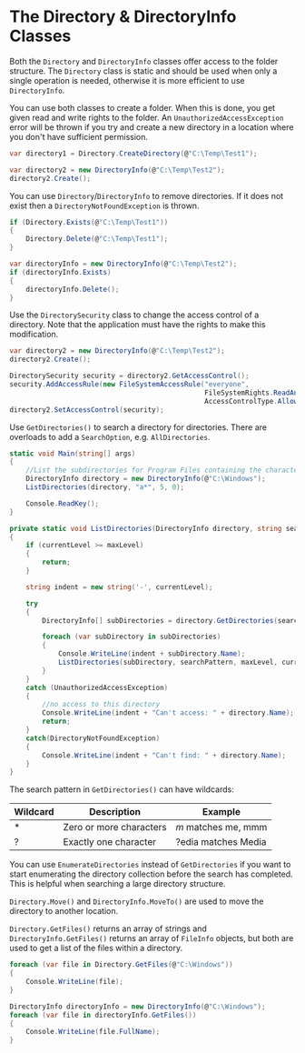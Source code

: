 # The Directory & DirectoryInfo Classes

Both the `Directory` and `DirectoryInfo` classes offer access to the folder structure. The `Directory` class is static and should be used when only a single operation is needed, otherwise it is more efficient to use `DirectoryInfo`.

You can use both classes to create a folder. When this is done, you get given read and write rights to the folder. An `UnauthorizedAccessException` error will be thrown if you try and create a new directory in a location where you don't have sufficient permission.

```csharp
var directory1 = Directory.CreateDirectory(@"C:\Temp\Test1");

var directory2 = new DirectoryInfo(@"C:\Temp\Test2");
directory2.Create();
```

You can use `Directory`/`DirectoryInfo` to remove directories. If it does not exist then a `DirectoryNotFoundException` is thrown.

```csharp
if (Directory.Exists(@"C:\Temp\Test1"))
{
    Directory.Delete(@"C:\Temp\Test1");
}

var directoryInfo = new DirectoryInfo(@"C:\Temp\Test2");
if (directoryInfo.Exists)
{
    directoryInfo.Delete();
}
```

Use the `DirectorySecurity` class to change the access control of a directory. Note that the application must have the rights to make this modification.

```csharp
var directory2 = new DirectoryInfo(@"C:\Temp\Test2");
directory2.Create();

DirectorySecurity security = directory2.GetAccessControl();
security.AddAccessRule(new FileSystemAccessRule("everyone",
                                                FileSystemRights.ReadAndExecute,
                                                AccessControlType.Allow));
directory2.SetAccessControl(security);
```

Use `GetDirectories()` to search a directory for directories. There are overloads to add a `SearchOption`, e.g. `AllDirectories`.

```csharp
static void Main(string[] args)
{
    //List the subdirectories for Program Files containing the character 'a' with a maximum depth of 5
    DirectoryInfo directory = new DirectoryInfo(@"C:\Windows");
    ListDirectories(directory, "a*", 5, 0);

    Console.ReadKey();
}

private static void ListDirectories(DirectoryInfo directory, string searchPattern, int maxLevel, int currentLevel)
{
    if (currentLevel >= maxLevel)
    {
        return;
    }

    string indent = new string('-', currentLevel);

    try
    {
        DirectoryInfo[] subDirectories = directory.GetDirectories(searchPattern);

        foreach (var subDirectory in subDirectories)
        {
            Console.WriteLine(indent + subDirectory.Name);
            ListDirectories(subDirectory, searchPattern, maxLevel, currentLevel + 1);
        }
    }
    catch (UnauthorizedAccessException)
    {
        //no access to this directory
        Console.WriteLine(indent + "Can't access: " + directory.Name);
        return;
    }
    catch(DirectoryNotFoundException)
    {
        Console.WriteLine(indent + "Can't find: " + directory.Name);
    }
}
```

The search pattern in `GetDirectories()` can have wildcards:


| Wildcard | Description             | Example             |
|----------|-------------------------|---------------------|
| *        | Zero or more characters | *m* matches me, mmm |
| ?        | Exactly one character   | ?edia matches Media |


You can use `EnumerateDirectories` instead of `GetDirectories` if you want to start enumerating the directory collection before the search has completed. This is helpful when searching a large directory structure.

`Directory.Move()` and `DirectoryInfo.MoveTo()` are used to move the directory to another location.

`Directory.GetFiles()` returns an array of strings and `DirectoryInfo.GetFiles()` returns an array of `FileInfo` objects, but both are used to get a list of the files within a directory.

```csharp
foreach (var file in Directory.GetFiles(@"C:\Windows"))
{
    Console.WriteLine(file);
}

DirectoryInfo directoryInfo = new DirectoryInfo(@"C:\Windows");
foreach (var file in directoryInfo.GetFiles())
{
    Console.WriteLine(file.FullName);
}
```
<!--stackedit_data:
eyJoaXN0b3J5IjpbLTE5OTE3MDQ2NTddfQ==
-->